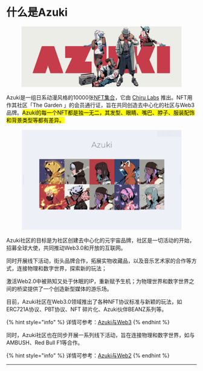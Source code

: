 # 什么是Azuki



<figure><img src="../.gitbook/assets/QmXFqY6P2wUYMLMHdh2hkYgD8Gi2CocBCTCr423MeAG6uN.jpg" alt=""><figcaption></figcaption></figure>

Azuki是一组日系动漫风格的10000张[NFT集合](https://ethereum.org/zh/nft/)，它由 [Chiru Labs](https://www.chirulabs.com/) 推出。NFT用作其社区「The Garden 」的会员通行证，旨在共同创造去中心化的社区与Web3品牌。<mark style="background-color:yellow;">Azuki的每一个NFT都是独一无二，其发型、眼睛、嘴巴、脖子、服装配饰和背景类型等都有差异。</mark>

<figure><img src="../.gitbook/assets/image (7).png" alt=""><figcaption></figcaption></figure>

Azuki社区的目标是为社区创建去中心化的元宇宙品牌，社区是一切活动的开始，招募全球大使，共同推动Web3.0和开放的互联网。

同时开展线下活动，街头品牌合作，拓展实物收藏品，以及音乐艺术家的合作等方式，连接物理和数字世界，探索新的玩法；

激活Web2.0中被熟知又处于休眠的IP，重新赋予生机；为物理世界和数字世界之间的桥梁提供了一个创造新型媒体的游乐场。



目前，Azuki社区在Web3.0领域推出了各种NFT协议标准与新颖的玩法，如ERC721A协议、PBT协议、NFT 碎片化、Azuki伙伴BEANZ系列等。

{% hint style="info" %}
详情可参考：[Azuki与Web3](../web3/)
{% endhint %}

同时，Azuki社区也在同步开展一系列线下活动，旨在连接物理和数字世界，如与AMBUSH、Red Bull F1等合作。

{% hint style="info" %}
详情可参考：[Azuki与Web2](../web2/)
{% endhint %}

****

###



